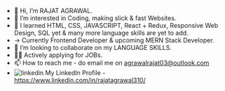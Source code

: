 - 👋 Hi, I’m RAJAT AGRAWAL.
- 👀 I’m interested in Coding, making slick & fast Websites.
- 🌱 I learned HTML, CSS, JAVASCRIPT, React + Redux, Responsive Web Design, SQL yet & many more language skills are yet to add.
- -> Currently Frontend Developer & upcoming MERN Stack Developer.
- 💞️ I’m looking to collaborate on my LANGUAGE SKILLS.
- 🧑‍💻 Actively applying for JOBs.
- 📫 How to reach me - do email me on agrawalrajat03@outlook.com
- ![linkedin](https://cloud.githubusercontent.com/assets/17016297/18839848/0fc7e74e-83d2-11e6-8c6a-277fc9d6e067.png) My LinkedIn Profile - https://www.linkedin.com/in/rajatagrawal310/


<!---
agrawalrajat310/agrawalrajat310 is a ✨ special ✨ repository because its `README.md` (this file) appears on your GitHub profile.
You can click the Preview link to take a look at your changes.
--->

